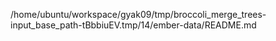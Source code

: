 /home/ubuntu/workspace/gyak09/tmp/broccoli_merge_trees-input_base_path-tBbbiuEV.tmp/14/ember-data/README.md